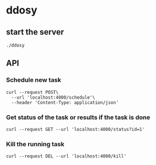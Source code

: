 # ddosy

## start the server
```
./ddosy
```

## API

### Schedule new task

```
curl --request POST\
  --url 'localhost:4000/schedule'\
  --header 'Content-Type: application/json'
```


### Get status of the task or results if the task is done

```
curl --request GET --url 'localhost:4000/status?id=1' 
```

### Kill the running task

```
curl --request DEL --url 'localhost:4000/kill'
```
